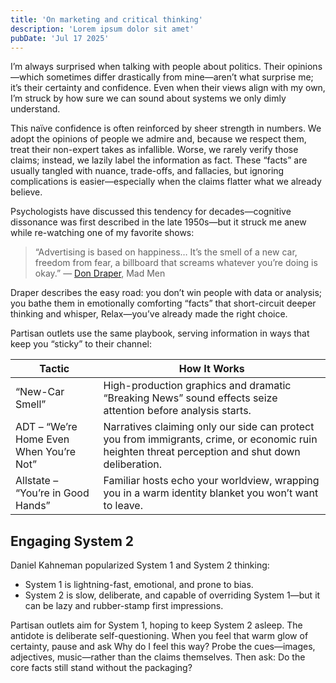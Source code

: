```yaml
---
title: 'On marketing and critical thinking'
description: 'Lorem ipsum dolor sit amet'
pubDate: 'Jul 17 2025'
---
```


I’m always surprised when talking with people about politics. Their opinions—which sometimes differ drastically from mine—aren’t what surprise me; it’s their certainty and confidence. Even when their views align with my own, I’m struck by how sure we can sound about systems we only dimly understand.

This naïve confidence is often reinforced by sheer strength in numbers. We adopt the opinions of people we admire and, because we respect them, treat their non-expert takes as infallible. Worse, we rarely verify those claims; instead, we lazily label the information as fact. These “facts” are usually tangled with nuance, trade-offs, and fallacies, but ignoring complications is easier—especially when the claims flatter what we already believe.

Psychologists have discussed this tendency for decades—cognitive dissonance was first described in the late 1950s—but it struck me anew while re-watching one of my favorite shows:

> “Advertising is based on happiness… It’s the smell of a new car, freedom from fear, a billboard that screams whatever you’re doing is okay.”
— [Don Draper](https://www.youtube.com/watch?v=S9rrhKgusYs), Mad Men

Draper describes the easy road: you don’t win people with data or analysis; you bathe them in emotionally comforting “facts” that short-circuit deeper thinking and whisper, Relax—you’ve already made the right choice.

Partisan outlets use the same playbook, serving information in ways that keep you “sticky” to their channel:

| Tactic                                   | How It Works                                                                                                                                      |
|-------------------------------------------|---------------------------------------------------------------------------------------------------------------------------------------------------|
| “New-Car Smell”                          | High-production graphics and dramatic “Breaking News” sound effects seize attention before analysis starts.                                        |
| ADT – “We’re Home Even When You’re Not”   | Narratives claiming only our side can protect you from immigrants, crime, or economic ruin heighten threat perception and shut down deliberation.  |
| Allstate – “You’re in Good Hands”         | Familiar hosts echo your worldview, wrapping you in a warm identity blanket you won’t want to leave.                                               |

## Engaging System 2

Daniel Kahneman popularized System 1 and System 2 thinking:
* System 1 is lightning-fast, emotional, and prone to bias.
* System 2 is slow, deliberate, and capable of overriding System 1—but it can be lazy and rubber-stamp first impressions.

Partisan outlets aim for System 1, hoping to keep System 2 asleep. The antidote is deliberate self-questioning. When you feel that warm glow of certainty, pause and ask Why do I feel this way? Probe the cues—images, adjectives, music—rather than the claims themselves. Then ask: Do the core facts still stand without the packaging?
